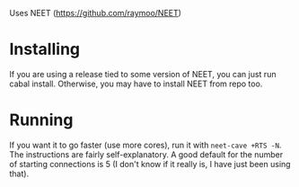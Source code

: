 Uses NEET (https://github.com/raymoo/NEET)

# Installing

If you are using a release tied to some version of NEET, you can just run cabal install.
Otherwise, you may have to install NEET from repo too.

# Running

If you want it to go faster (use more cores), run it with ```neet-cave +RTS -N```.
The instructions are fairly self-explanatory. A good default for the number of
starting connections is 5 (I don't know if it really is, I have just been using
that).
